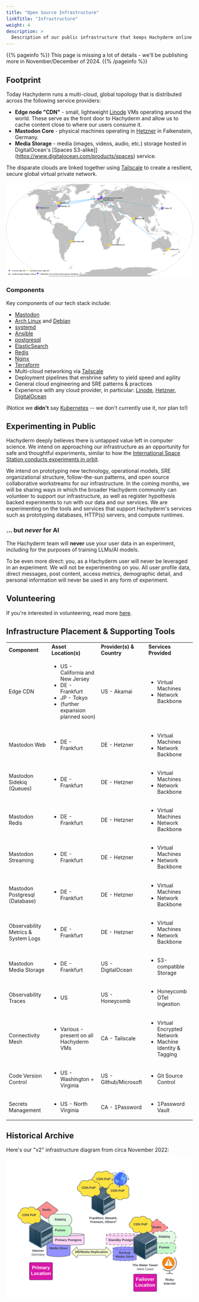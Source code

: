 ```yaml
---
title: "Open Source Infrastructure"
linkTitle: "Infrastructure"
weight: 4
description: >
  Description of our public infrastructure that keeps Hachyderm online.
---
```


{{% pageinfo %}}
This page is missing a lot of details - we'll be publishing more in November/December of 2024.
{{% /pageinfo %}}

## Footprint

Today Hachyderm runs a multi-cloud, global topology that is distributed across the following service providers:

 - **Edge node "CDN"** - small, lightweight [Linode](https://www.linode.com/) VMs operating around the world. These serve as the front door to Hachyderm and allow us to cache content close to where our users consume it.
 - **Mastodon Core** - physical machines operating in [Hetzner](https://www.hetzner.com/) in Falkenstein, Germany.
 - **Media Storage** - media (images, videos, audio, etc.) storage hosted in DigitalOcean's [Spaces S3-alike]](https://www.digitalocean.com/products/spaces) service.

 The disparate clouds are linked together using [Tailscale](https://tailscale.com) to create a resilient, secure global virtual private network.

![Map of the world with Hachyderm's sites as pins on the map](./infra-2024-11.png)

### Components

Key components of our tech stack include:

- [Mastodon](https://github.com/mastodon/mastodon)
- [Arch Linux](https://archlinux.org/) and [Debian](https://www.debian.org/)
- [systemd](https://systemd.io/)
- [Ansible](https://www.ansible.com/)
- [postgresql](https://www.postgresql.org/)
- [ElasticSearch](https://www.elastic.co/elasticsearch)
- [Redis](https://redis.io/)
- [Nginx](https://nginx.org/)
- [Terraform](https://www.terraform.io/)
- Multi-cloud networking via [Tailscale](https://tailscale.com)
- Deployment pipelines that enshrine safety to yield speed and agility
- General cloud engineering and SRE patterns & practices
- Experience with any cloud provider, in particular: [Linode](https://linode.com), [Hetzner](https://hetzner.com), [DigitalOcean](https://digitalocean.com)

(Notice we **didn't** say [Kubernetes](https://kubernetes.io) -- we don't currently use it, nor plan to!)

## Experimenting in Public

Hachyderm deeply believes there is untapped value left in computer science. We intend on approaching our infrastructure as an opportunity for safe and thoughtful experiments, similar to how the [International Space Station conducts experiments in orbit](https://www.nasa.gov/mission_pages/station/research/experiments_category).

We intend on prototyping new technology, operational models, SRE organizational structure, follow-the-sun patterns, and open source collaborative workstreams for our infrastructure. In the coming months, we will be sharing ways in which the broader Hachyderm community can volunteer to support our infrastructure, as well as register hypothesis backed experiments to run with our data and our services. We are experimenting on the tools and services that support Hachyderm's services such as prototyping databases, HTTP(s) servers, and compute runtimes.

### ... but *never* for AI

The Hachyderm team will **never** use your user data in an experiment, including for the purposes of training LLMs/AI models.

To be even more direct: you, as a Hachyderm user will never be leveraged in an experiment. We will not be experimenting on you. All user profile data, direct messages, post content, access metrics, demographic detail, and personal information will never be used in any form of experiment. 

## Volunteering

If you're interested in volunteering, read more [here](https://github.com/hachyderm/community/discussions/590).

## Infrastructure Placement & Supporting Tools

<table>
  <tr>
   <td>
<strong>Component</strong>
   </td>
   <td><strong>Asset Location(s)</strong>
   </td>
   <td><strong>Provider(s) & Country</strong>
   </td>
   <td><strong>Services Provided</strong>
   </td>
  </tr>
  <tr>
   <td>Edge CDN
   </td>
   <td>
<ul>

<li>US - California and New Jersey</li>

<li>DE - Frankfurt</li>

<li>JP - Tokyo</li>

<li>(further expansion planned soon)</li>
</ul>
   </td>
   <td>US - Akamai
   </td>
   <td>
<ul>

<li>Virtual Machines</li>

<li>Network Backbone</li>
</ul>
   </td>
  </tr>
  <tr>
   <td>Mastodon Web
   </td>
   <td>
<ul>

<li>DE - Frankfurt</li>
</ul>
   </td>
   <td>DE - Hetzner
   </td>
   <td>
<ul>

<li>Virtual Machines</li>

<li>Network Backbone</li>
</ul>
   </td>
  </tr>
  <tr>
   <td>Mastodon Sidekiq (Queues)
   </td>
   <td>
<ul>

<li>DE - Frankfurt</li>
</ul>
   </td>
   <td>DE - Hetzner
   </td>
   <td>
<ul>

<li>Virtual Machines</li>

<li>Network Backbone</li>
</ul>
   </td>
  </tr>
  <tr>
   <td>Mastodon Redis
   </td>
   <td>
<ul>

<li>DE - Frankfurt</li>
</ul>
   </td>
   <td>DE - Hetzner
   </td>
   <td>
<ul>

<li>Virtual Machines</li>

<li>Network Backbone</li>
</ul>
   </td>
  </tr>
  <tr>
   <td>Mastodon Streaming
   </td>
   <td>
<ul>

<li>DE - Frankfurt</li>
</ul>
   </td>
   <td>DE - Hetzner
   </td>
   <td>
<ul>

<li>Virtual Machines</li>

<li>Network Backbone</li>
</ul>
   </td>
  </tr>
  <tr>
   <td>Mastodon Postgresql (Database)
   </td>
   <td>
<ul>

<li>DE - Frankfurt</li>
</ul>
   </td>
   <td>DE - Hetzner
   </td>
   <td>
<ul>

<li>Virtual Machines</li>

<li>Network Backbone</li>
</ul>
   </td>
  </tr>
  <tr>
   <td>Observability Metrics & System Logs
   </td>
   <td>
<ul>

<li>DE - Frankfurt</li>
</ul>
   </td>
   <td>DE - Hetzner
   </td>
   <td>
<ul>

<li>Virtual Machines</li>

<li>Network Backbone</li>
</ul>
   </td>
  </tr>
  <tr>
   <td>Mastodon Media Storage
   </td>
   <td>
<ul>

<li>DE - Frankfurt</li>
</ul>
   </td>
   <td>US - DigitalOcean
   </td>
   <td>
<ul>

<li>S3-compatible Storage</li>
</ul>
   </td>
  </tr>
  <tr>
   <td>Observability Traces
   </td>
   <td>
<ul>

<li>US</li>
</ul>
   </td>
   <td>US - Honeycomb
   </td>
   <td>
<ul>

<li>Honeycomb OTel Ingestion</li>
</ul>
   </td>
  </tr>
  <tr>
   <td>Connectivity Mesh
   </td>
   <td>
<ul>

<li>Various - present on all Hachyderm VMs</li>
</ul>
   </td>
   <td>CA - Tailscale
   </td>
   <td>
<ul>

<li>Virtual Encrypted Network</li>

<li>Machine Identity & Tagging</li>
</ul>
   </td>
  </tr>
  <tr>
   <td>Code Version Control
   </td>
   <td>
<ul>

<li>US - Washington + Virginia</li>
</ul>
   </td>
   <td>US - Github/Microsoft
   </td>
   <td>
<ul>

<li>Git Source Control</li>
</ul>
   </td>
  </tr>
  <tr>
   <td>Secrets Management
   </td>
   <td>
<ul>

<li>US - North Virginia</li>
</ul>
   </td>
   <td>CA - 1Password
   </td>
   <td>
<ul>

<li>1Password Vault</li>
</ul>
   </td>
  </tr>
</table>


## Historical Archive

Here's our "v2" infrastructure diagram from circa November 2022:

![](infra-2022-11.png)

